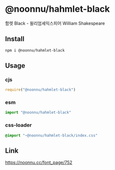 # @noonnu/hahmlet-black
함렛 Black - 윌리엄셰익스피어 William Shakespeare

## Install
```sh
npm i @noonnu/hahmlet-black
```
## Usage
### cjs
```js
require("@noonnu/hahmlet-black")
```
### esm
```js
import "@noonnu/hahmlet-black"
```
### css-loader
```css
@import "~@noonnu/hahmlet-black/index.css"
```

## Link
https://noonnu.cc/font_page/752